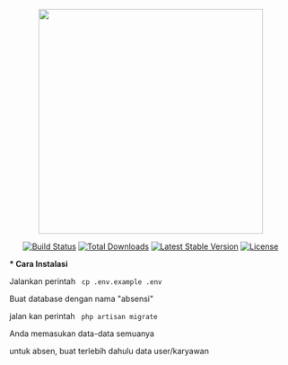 <p align="center"><a href="https://laravel.com" target="_blank"><img src="https://raw.githubusercontent.com/laravel/art/master/logo-lockup/5%20SVG/2%20CMYK/1%20Full%20Color/laravel-logolockup-cmyk-red.svg" width="400"></a></p>

<p align="center">
<a href="https://travis-ci.org/laravel/framework"><img src="https://travis-ci.org/laravel/framework.svg" alt="Build Status"></a>
<a href="https://packagist.org/packages/laravel/framework"><img src="https://img.shields.io/packagist/dt/laravel/framework" alt="Total Downloads"></a>
<a href="https://packagist.org/packages/laravel/framework"><img src="https://img.shields.io/packagist/v/laravel/framework" alt="Latest Stable Version"></a>
<a href="https://packagist.org/packages/laravel/framework"><img src="https://img.shields.io/packagist/l/laravel/framework" alt="License"></a>
</p>

<b>* Cara Instalasi </b>
<P> Jalankan perintah <code> cp .env.example .env</code></P>
<P> Buat database dengan nama "absensi" </P>
<p> jalan kan perintah <code> php artisan migrate </code> </p>
<p>
    <p>
<p> Anda memasukan data-data semuanya </p>
<p> untuk absen, buat terlebih dahulu data user/karyawan </p>


